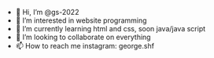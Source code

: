 - 👋 Hi, I’m @gs-2022
- 👀 I’m interested in website programming
- 🌱 I’m currently learning html and css, soon java/java script
- 💞️ I’m looking to collaborate on everything
- 📫 How to reach me instagram: george.shf

<!---
gs-2022/gs-2022 is a ✨ special ✨ repository because its `README.md` (this file) appears on your GitHub profile.
You can click the Preview link to take a look at your changes.
--->
